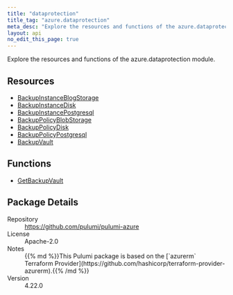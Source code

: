 ```yaml
---
title: "dataprotection"
title_tag: "azure.dataprotection"
meta_desc: "Explore the resources and functions of the azure.dataprotection module."
layout: api
no_edit_this_page: true
---
```


<!-- WARNING: this file was generated by Pulumi Docs Generator. -->
<!-- Do not edit by hand unless you're certain you know what you are doing! -->

Explore the resources and functions of the azure.dataprotection module.

<h2 id="resources">Resources</h2>
<ul class="api">
    <li><a href="backupinstanceblogstorage" title="BackupInstanceBlogStorage"><span class="symbol resource"></span>BackupInstanceBlogStorage</a></li>
    <li><a href="backupinstancedisk" title="BackupInstanceDisk"><span class="symbol resource"></span>BackupInstanceDisk</a></li>
    <li><a href="backupinstancepostgresql" title="BackupInstancePostgresql"><span class="symbol resource"></span>BackupInstancePostgresql</a></li>
    <li><a href="backuppolicyblobstorage" title="BackupPolicyBlobStorage"><span class="symbol resource"></span>BackupPolicyBlobStorage</a></li>
    <li><a href="backuppolicydisk" title="BackupPolicyDisk"><span class="symbol resource"></span>BackupPolicyDisk</a></li>
    <li><a href="backuppolicypostgresql" title="BackupPolicyPostgresql"><span class="symbol resource"></span>BackupPolicyPostgresql</a></li>
    <li><a href="backupvault" title="BackupVault"><span class="symbol resource"></span>BackupVault</a></li>
</ul>

<h2 id="functions">Functions</h2>
<ul class="api">
    <li><a href="getbackupvault" title="GetBackupVault"><span class="symbol function"></span>GetBackupVault</a></li>
</ul>

<h2 id="package-details">Package Details</h2>
<dl class="package-details">
	<dt>Repository</dt>
	<dd><a href="https://github.com/pulumi/pulumi-azure">https://github.com/pulumi/pulumi-azure</a></dd>
	<dt>License</dt>
	<dd>Apache-2.0</dd>
	<dt>Notes</dt>
	<dd>{{% md %}}This Pulumi package is based on the [`azurerm` Terraform Provider](https://github.com/hashicorp/terraform-provider-azurerm).{{% /md %}}</dd>
	<dt>Version</dt>
	<dd>4.22.0</dd>
</dl>

